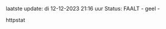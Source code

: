 laatste update: 
di 12-12-2023 21:16   uur 
Status: FAALT - geel - 
<div class="service Y">httpstat</div>